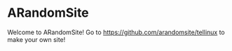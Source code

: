 # ARandomSite
Welcome to ARandomSite!
Go to https://github.com/arandomsite/tellinux to make your own site!
